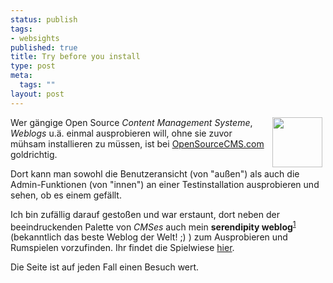 ```yaml
--- 
status: publish
tags: 
- websights
published: true
title: Try before you install
type: post
meta: 
  tags: ""
layout: post
---
```

<p><img width="80" height="80" border="0" hspace="5" align="right" src="/wp-content/olduploads/logos/s9y_logo.png" alt=""  />Wer gängige Open Source <i>Content Management Systeme</i>, <i>Weblogs</i> u.ä. einmal ausprobieren will, ohne sie zuvor mühsam installieren zu müssen, ist bei <a target="_BLANK" href="http://opensourcecms.com/" title="http://opensourcecms.com/" onmouseover="window.status='http://opensourcecms.com/';return true;" onmouseout="window.status='';return true;">OpenSourceCMS.com</a> goldrichtig.</p>

<p>Dort kann man sowohl die Benutzeransicht (von &quot;außen&quot;) als auch die Admin-Funktionen (von &quot;innen&quot;) an einer Testinstallation ausprobieren und sehen, ob es einem gefällt.</p>

<p>Ich bin zufällig darauf gestoßen und war erstaunt, dort neben der beeindruckenden Palette von <i>CMSes</i> auch mein <b>serendipity weblog</b><sup><a target="_BLANK" href="http://www.s9y.org" title="http://www.s9y.org" onmouseover="window.status='http://www.s9y.org';return true;" onmouseout="window.status='';return true;">1</a></sup> (bekanntlich das beste Weblog der Welt! ;) ) zum Ausprobieren und Rumspielen vorzufinden. Ihr findet die Spielwiese <a target="_BLANK" href="http://opensourcecms.com/index.php?option=content&task=view&id=205" title="http://opensourcecms.com/index.php?option=content&task=view&id=205" onmouseover="window.status='http://opensourcecms.com/index.php?option=content&task=view&id=205';return true;" onmouseout="window.status='';return true;">hier</a>.</p>

<p>Die Seite ist auf jeden Fall einen Besuch wert.</p>
